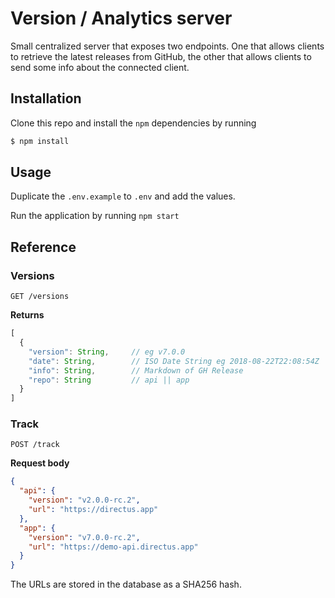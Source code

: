 # Version / Analytics server

Small centralized server that exposes two endpoints. One that allows clients to retrieve the latest releases from GitHub, the other that allows clients to send some info about the connected client.

## Installation

Clone this repo and install the `npm` dependencies by running

```bash
$ npm install
```

## Usage

Duplicate the `.env.example` to `.env` and add the values.

Run the application by running `npm start`

## Reference

### Versions

```http
GET /versions
```

**Returns**  
```js
[
  {
    "version": String,     // eg v7.0.0
    "date": String,        // ISO Date String eg 2018-08-22T22:08:54Z
    "info": String,        // Markdown of GH Release
    "repo": String         // api || app
  }
]
```

### Track

```http
POST /track
```

**Request body**  
```json
{
  "api": {
    "version": "v2.0.0-rc.2",
    "url": "https://directus.app"
  },
  "app": {
    "version": "v7.0.0-rc.2",
    "url": "https://demo-api.directus.app"
  }
}
```

The URLs are stored in the database as a SHA256 hash.
